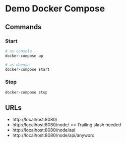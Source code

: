 # Demo Docker Compose
## Commands
### Start
```sh
# as console
docker-compose up

# as daemon
docker-compose start
```

### Stop
```sh
docker-compose stop
```

## URLs
- http://localhost:8080/
- http://localhost:8080/node/ <= Trailing slash needed
- http://localhost:8080/node/api
- http://localhost:8080/node/api/anyword
